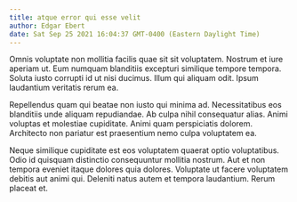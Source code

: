 ```yaml
---
title: atque error qui esse velit
author: Edgar Ebert
date: Sat Sep 25 2021 16:04:37 GMT-0400 (Eastern Daylight Time)
---
```

Omnis voluptate non mollitia facilis quae sit sit voluptatem. Nostrum et iure aperiam ut. Eum numquam blanditiis excepturi similique tempore tempora. Soluta iusto corrupti id ut nisi ducimus. Illum qui aliquam odit. Ipsum laudantium veritatis rerum ea.

 Repellendus quam qui beatae non iusto qui minima ad. Necessitatibus eos blanditiis unde aliquam repudiandae. Ab culpa nihil consequatur alias. Animi voluptas et molestiae cupiditate. Animi quam perspiciatis dolorem. Architecto non pariatur est praesentium nemo culpa voluptatem ea.

 Neque similique cupiditate est eos voluptatem quaerat optio voluptatibus. Odio id quisquam distinctio consequuntur mollitia nostrum. Aut et non tempora eveniet itaque dolores quia dolores. Voluptate ut facere voluptatem debitis aut animi qui. Deleniti natus autem et tempora laudantium. Rerum placeat et.